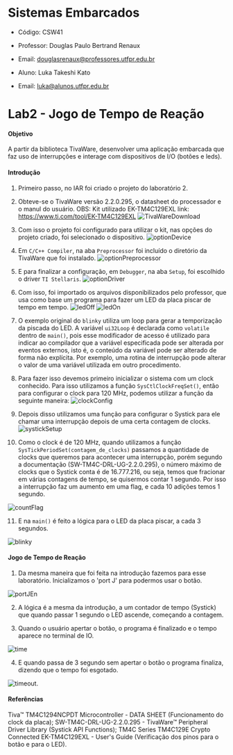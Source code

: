 # Sistemas Embarcados

- Código: CSW41
- Professor: Douglas Paulo Bertrand Renaux
- Email: douglasrenaux@professores.utfpr.edu.br

- Aluno: Luka Takeshi Kato
- Email: luka@alunos.utfpr.edu.br


# Lab2 - Jogo de Tempo de Reação
#### Objetivo
A partir da biblioteca TivaWare, desenvolver uma aplicação embarcada que faz uso de interrupções e interage com
dispositivos de I/O (botões e leds).

#### Introdução
1. Primeiro passo, no IAR foi criado o projeto do laboratório 2.

2. Obteve-se o TivaWare versão 2.2.0.295, o datasheet do processador e o manul do usuário. OBS: Kit utilizado EK-TM4C129EXL
link: https://www.ti.com/tool/EK-TM4C129EXL
![TivaWareDownload](https://github.com/lukaltk/lukaltk_CSW41/blob/cc225d353d9cfd87cfa59225412acf23e22c6ef5/Lab2/screenshots/TivaWare.PNG)

3. Com isso o projeto foi configurado para utilizar o kit, nas opções do projeto criado, foi selecionado o dispositivo.
![optionDevice](https://github.com/lukaltk/lukaltk_CSW41/blob/cc225d353d9cfd87cfa59225412acf23e22c6ef5/Lab2/screenshots/Device.PNG)

4. Em `C/C++ Compiler`, na aba `Preprocessor` foi incluído o diretório da TivaWare que foi instalado.
![optionPreprocessor](https://github.com/lukaltk/lukaltk_CSW41/blob/cc225d353d9cfd87cfa59225412acf23e22c6ef5/Lab2/screenshots/Preprocessor.PNG)

5. E para finalizar a configuração,  em `Debugger`, na aba `Setup`, foi escolhido o driver `TI Stellaris`.
![optionDriver](https://github.com/lukaltk/lukaltk_CSW41/blob/cc225d353d9cfd87cfa59225412acf23e22c6ef5/Lab2/screenshots/Driver.PNG)

6. Com isso, foi importado os arquivos disponibilizados pelo professor, que usa como base um programa para fazer um LED da placa piscar de tempo em tempo.
![ledOff](https://github.com/lukaltk/lukaltk_CSW41/blob/29e997debc2b393ae807d36fd375898974550c33/Lab2/screenshots/OFF.jpeg)
![ledOn](https://github.com/lukaltk/lukaltk_CSW41/blob/29e997debc2b393ae807d36fd375898974550c33/Lab2/screenshots/ON.jpeg)

7. O exemplo original do `blinky` utiliza um loop para gerar a temporização da piscada do LED. A variável `ui32Loop` é declarada como `volatile` dentro de `main()`, pois esse modificador de acesso é utilizado para indicar ao compilador que a variável especificada pode ser alterada por eventos externos, isto é, o conteúdo da variável pode ser alterado de forma não explícita. Por exemplo, uma rotina de interrupção pode alterar o valor de uma variável utilizada em outro procedimento.

8. Para fazer isso devemos primeiro inicializar o sistema com um clock conhecido. Para isso utilizamos a função `SysCtlClockFreqSet()`, então para configurar o clock para 120 MHz, podemos utilizar a função da seguinte maneira:
![clockConfig](https://github.com/lukaltk/lukaltk_CSW41/blob/29e997debc2b393ae807d36fd375898974550c33/Lab2/screenshots/ClockConfig.PNG)

9. Depois disso utilizamos uma função para configurar o Systick para ele chamar uma interrupção depois de uma certa contagem de clocks.
![systickSetup](https://github.com/lukaltk/lukaltk_CSW41/blob/29e997debc2b393ae807d36fd375898974550c33/Lab2/screenshots/SystickSetup.PNG)

10. Como o clock é de 120 MHz, quando utilizamos a função `SysTickPeriodSet(contagem_de_clocks)` passamos a quantidade de clocks que queremos para acontecer uma interrupção, porém segundo a documentação (SW-TM4C-DRL-UG-2.2.0.295), o número máximo de clocks que o Systick conta é de 16.777.216, ou seja, temos que fracionar em várias contagens de tempo, se quisermos contar 1 segundo. Por isso a interrupção faz um aumento em uma flag, e cada 10 adições temos 1 segundo.

![countFlag](https://github.com/lukaltk/lukaltk_CSW41/blob/main/Lab2/screenshots/flagCount.PNG)

11. E na `main()` é feito a lógica para o LED da placa piscar, a cada 3 segundos.

![blinky](https://github.com/lukaltk/lukaltk_CSW41/blob/main/Lab2/screenshots/blinky.PNG)

#### Jogo de Tempo de Reação

1. Da mesma maneira que foi feita na introdução fazemos para esse laboratório. Inicializamos o 'port J' para podermos usar o botão.

![portJEn](https://github.com/lukaltk/lukaltk_CSW41/blob/main/Lab2/screenshots/portJEnable.PNG)

2. A lógica é a mesma da introdução, a um contador de tempo (Systick) que quando passar 1 segundo o LED ascende, começando a contagem. 

3. Quando o usuário apertar o botão, o programa é finalizado e o tempo aparece no terminal de IO.

![time](https://github.com/lukaltk/lukaltk_CSW41/blob/29e997debc2b393ae807d36fd375898974550c33/Lab2/screenshots/Time.PNG)

4. E quando passa de 3 segundo sem apertar o botão o programa finaliza, dizendo que o tempo foi esgotado.

![timeout](https://github.com/lukaltk/lukaltk_CSW41/blob/29e997debc2b393ae807d36fd375898974550c33/Lab2/screenshots/TimeOut.PNG).

#### Referências

Tiva™ TM4C1294NCPDT Microcontroller - DATA SHEET (Funcionamento do clock da placa);
SW-TM4C-DRL-UG-2.2.0.295 - TivaWare™ Peripheral Driver Library (Systick API Functions);
TM4C Series TM4C129E Crypto Connected EK-TM4C129EXL - User's Guide (Verificação dos pinos para o botão e para o LED).
